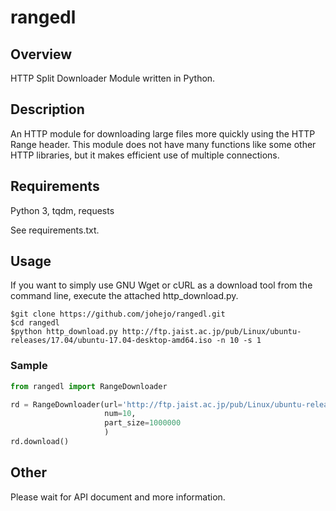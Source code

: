 # rangedl

## Overview
HTTP Split Downloader Module written in Python.

## Description
An HTTP module for downloading large files more quickly using the HTTP Range header.
This module does not have many functions like some other HTTP libraries, but it makes efficient use of multiple connections.

## Requirements
Python 3, tqdm, requests

See requirements.txt.


## Usage
If you want to simply use GNU Wget or cURL as a download tool from the command line, execute the attached http_download.py.

```
$git clone https://github.com/johejo/rangedl.git
$cd rangedl
$python http_download.py http://ftp.jaist.ac.jp/pub/Linux/ubuntu-releases/17.04/ubuntu-17.04-desktop-amd64.iso -n 10 -s 1
```

### Sample
```python
from rangedl import RangeDownloader

rd = RangeDownloader(url='http://ftp.jaist.ac.jp/pub/Linux/ubuntu-releases/17.04/ubuntu-17.04-desktop-amd64.iso', 
                     num=10, 
                     part_size=1000000
                     )
rd.download()
```

## Other
Please wait for API document and more information.